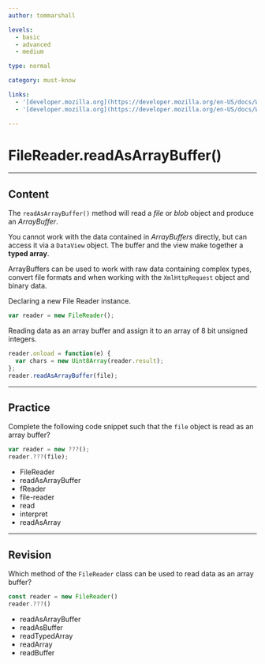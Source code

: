 ```yaml
---
author: tommarshall

levels:
  - basic
  - advanced
  - medium

type: normal

category: must-know

links:
  - '[developer.mozilla.org](https://developer.mozilla.org/en-US/docs/Web/API/FileReader/readAsArrayBuffer){website}'
  - '[developer.mozilla.org](https://developer.mozilla.org/en-US/docs/Web/JavaScript/Typed_arrays){website}'

---
```


# FileReader.readAsArrayBuffer()

---

## Content

The `readAsArrayBuffer()` method will read a _file_ or _blob_ object and produce an _ArrayBuffer_.

You cannot work with the data contained in _ArrayBuffers_ directly, but can access it via a `DataView` object. The buffer and the view make together a **typed array**.

ArrayBuffers can be used to work with raw data containing complex types, convert file formats and when working with the `XmlHttpRequest` object and binary data.

Declaring a new File Reader instance.

```javascript
var reader = new FileReader();
```

Reading data as an array buffer and assign it to an array of 8 bit unsigned integers.

```javascript
reader.onload = function(e) {
  var chars = new Uint8Array(reader.result);
};
reader.readAsArrayBuffer(file);
```

---

## Practice

Complete the following code snippet such that the `file` object is read as an array buffer?

```javascript
var reader = new ???();
reader.???(file);
```

- FileReader
- readAsArrayBuffer
- fReader
- file-reader
- read
- interpret
- readAsArray

---

## Revision

Which method of the `FileReader` class can be used to read data as an array buffer?

```javascript
const reader = new FileReader()
reader.???()
```

- readAsArrayBuffer
- readAsBuffer
- readTypedArray
- readArray
- readBuffer
